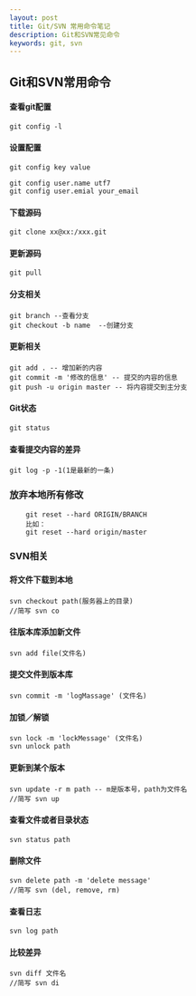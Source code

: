 ```yaml
---
layout: post
title: Git/SVN 常用命令笔记
description: Git和SVN常见命令
keywords: git, svn
---
```


## Git和SVN常用命令

#### **查看git配置**
```ssh
git config -l
```

#### 设置配置
```
git config key value
```  
`git config user.name utf7`  
`git config user.emial your_email`	
#### **下载源码**
   ```
   git clone xx@xx:/xxx.git
   ```
    
#### **更新源码**
    git pull

#### **分支相关**
    git branch --查看分支
    git checkout -b name  --创建分支

#### **更新相关**
    git add . -- 增加新的内容
    git commit -m '修改的信息' -- 提交的内容的信息
    git push -u origin master -- 将内容提交到主分支
    
#### **Git状态**
    git status

#### **查看提交内容的差异**
    git log -p -1(1是最新的一条)
### **放弃本地所有修改**
```
	git reset --hard ORIGIN/BRANCH
	比如：
	git reset --hard origin/master
```
 
### **SVN相关**

#### **将文件下载到本地**
    svn checkout path(服务器上的目录)
    //简写 svn co

#### **往版本库添加新文件**
    svn add file(文件名)

#### **提交文件到版本库**
    svn commit -m 'logMassage' (文件名)
    
#### **加锁／解锁**
    svn lock -m 'lockMessage' (文件名)
    svn unlock path

#### **更新到某个版本**
    svn update -r m path -- m是版本号，path为文件名
    //简写 svn up

#### **查看文件或者目录状态**
    svn status path
    
#### **删除文件**
    svn delete path -m 'delete message'
    //简写 svn (del, remove, rm)
    
#### **查看日志**
    svn log path
    
#### **比较差异**
    svn diff 文件名
    //简写 svn di
